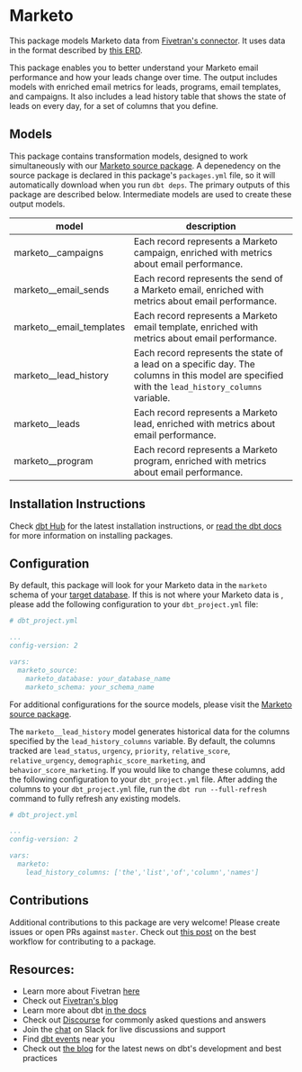 # Marketo 

This package models Marketo data from [Fivetran's connector](https://fivetran.com/docs/applications/marketo). It uses data in the format described by [this ERD](https://docs.google.com/presentation/d/1TauFmnr89QV1KV_Un7kJ-KJWOQt1fbp59a1xJLUdDDY/edit).

This package enables you to better understand your Marketo email performance and how your leads change over time. The output includes models with enriched email metrics for leads, programs, email templates, and campaigns. It also includes a lead history table that shows the state of leads on every day, for a set of columns that you define.

## Models

This package contains transformation models, designed to work simultaneously with our [Marketo source package](https://github.com/fivetran/dbt_marketo_source). A depenedency on the source package is declared in this package's `packages.yml` file, so it will automatically download when you run `dbt deps`. The primary outputs of this package are described below. Intermediate models are used to create these output models.

| **model**                | **description**                                                                                                                                |
| ------------------------ | ---------------------------------------------------------------------------------------------------------------------------------------------- |
| marketo__campaigns       | Each record represents a Marketo campaign, enriched with metrics about email performance.                                                      |
| marketo__email_sends     | Each record represents the send of a Marketo email, enriched with metrics about email performance.                                                   |
| marketo__email_templates | Each record represents a Marketo email template, enriched with metrics about email performance.                                                |
| marketo__lead_history    | Each record represents the state of a lead on a specific day. The columns in this model are specified with the `lead_history_columns` variable. |
| marketo__leads           | Each record represents a Marketo lead, enriched with metrics about email performance.                                                          |
| marketo__program         | Each record represents a Marketo program, enriched with metrics about email performance.                                                       |


## Installation Instructions
Check [dbt Hub](https://hub.getdbt.com/) for the latest installation instructions, or [read the dbt docs](https://docs.getdbt.com/docs/package-management) for more information on installing packages.

## Configuration
By default, this package will look for your Marketo data in the `marketo` schema of your [target database](https://docs.getdbt.com/docs/running-a-dbt-project/using-the-command-line-interface/configure-your-profile). If this is not where your Marketo data is , please add the following configuration to your `dbt_project.yml` file:

```yml
# dbt_project.yml

...
config-version: 2

vars:
  marketo_source:
    marketo_database: your_database_name
    marketo_schema: your_schema_name 
```

For additional configurations for the source models, please visit the [Marketo source package](https://github.com/fivetran/dbt_marketo_source).

The `marketo__lead_history` model generates historical data for the columns specified by the `lead_history_columns` variable. By default, the columns tracked are `lead_status`, `urgency`, `priority`, `relative_score`, `relative_urgency`, `demographic_score_marketing`, and `behavior_score_marketing`.  If you would like to change these columns, add the following configuration to your `dbt_project.yml` file.  After adding the columns to your `dbt_project.yml` file, run the `dbt run --full-refresh` command to fully refresh any existing models.

```yml
# dbt_project.yml

...
config-version: 2

vars:
  marketo:
    lead_history_columns: ['the','list','of','column','names']
```

## Contributions

Additional contributions to this package are very welcome! Please create issues
or open PRs against `master`. Check out 
[this post](https://discourse.getdbt.com/t/contributing-to-a-dbt-package/657) 
on the best workflow for contributing to a package.

## Resources:
- Learn more about Fivetran [here](https://fivetran.com/docs)
- Check out [Fivetran's blog](https://fivetran.com/blog)
- Learn more about dbt [in the docs](https://docs.getdbt.com/docs/introduction)
- Check out [Discourse](https://discourse.getdbt.com/) for commonly asked questions and answers
- Join the [chat](http://slack.getdbt.com/) on Slack for live discussions and support
- Find [dbt events](https://events.getdbt.com) near you
- Check out [the blog](https://blog.getdbt.com/) for the latest news on dbt's development and best practices
